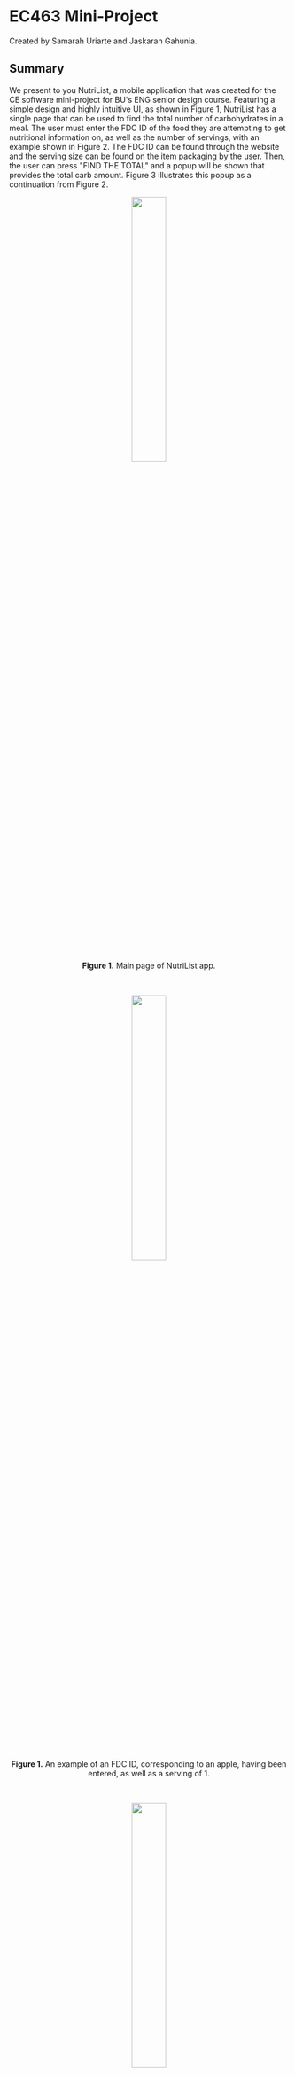 # EC463 Mini-Project
Created by Samarah Uriarte and Jaskaran Gahunia.

## Summary
We present to you NutriList, a mobile application that was created for the CE software mini-project for BU's ENG senior design course. Featuring a simple design and highly intuitive UI, as shown in Figure 1, NutriList has a single page that can be used to find the total number of carbohydrates in a meal. The user must enter the FDC ID of the food they are attempting to get nutritional information on, as well as the number of servings, with an example shown in Figure 2. The FDC ID can be found through the website and the serving size can be found on the item packaging by the user. Then, the user can press "FIND THE TOTAL" and a popup will be shown that provides the total carb amount. Figure 3 illustrates this popup as a continuation from Figure 2.

<p align="center">
	<img src="./Images/screenshot1.jpg" height="35%" />
</p>
<p align="center">
	<strong>Figure 1.</strong> Main page of NutriList app.
</p>
<br />
<p align="center">
	<img src="./Images/screenshot2.jpg" height="35%" />
</p>
<p align="center">
	<strong>Figure 1.</strong> An example of an FDC ID, corresponding to an apple, having been entered, as well as a serving of 1.
</p>
<br />
<p align="center">
	<img src="./Images/screenshot3.jpg" height="35%" />
</p>
<p align="center">
	<strong>Figure 3.</strong> The result of the previous example after the "FIND THE TOTAL" button is pressed.
</p>

## Design
NutriList was developed using React Native and tested with Expo Go. React Native was chosen because it is optimal for quickly building mobile applications and provides a framework with many components that can easily be integrated into projects for a more interactive UI. Additionally, testing was simple due to the features Expo Go offers through its mobile application. Using the Expo environment, the project can easily be pulled up on a personal mobile device through a QR code that is provided after running "expo start" in the project directory.

In order to query for nutritional information, the FoodData Central API, which "provides REST access to FoodData Central (FDC)" ([1]) was used. The code for this is shown in Figure 4.
<p align="center">
	<img src="./Images/Capture.PNG"/>
</p>
<p align="center">
	<strong>Figure 4.</strong> The FDC ID is inserted into the URL, which is then fetched via an API call.
</p>

## To Run React Server with Expo Go
1. Navigate to the EC463MiniProject/NutriList/ directory.
2. By starting Expo, a QR code will be provided that can be scanned using the Expo Go app to pull up the NutriList application on a mobile device.
   Run the following:
   
       $ expo start
3. Enter the FDC ID of the food you want to find the information for.
4. Enter the number of servings.
5. Press "FIND THE TOTAL" and observe the popup. This will tell you the total number of carbs in the meal.

## References
[1] Fooddata Central API Guide. FoodData Central. (n.d.). Retrieved December 14, 2021, from https://fdc.nal.usda.gov/api-guide.html. 
